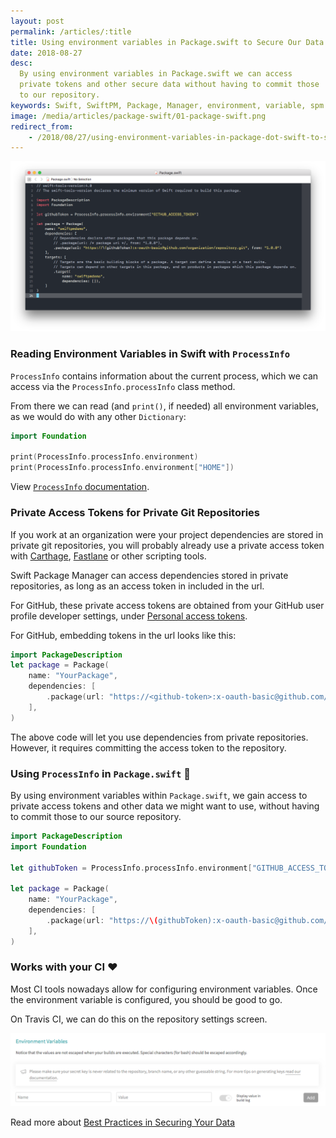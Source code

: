 ```yaml
---
layout: post
permalink: /articles/:title
title: Using environment variables in Package.swift to Secure Our Data
date: 2018-08-27
desc:
  By using environment variables in Package.swift we can access
  private tokens and other secure data without having to commit those
  to our repository.
keywords: Swift, SwiftPM, Package, Manager, environment, variable, spm
image: /media/articles/package-swift/01-package-swift.png
redirect_from:
    - /2018/08/27/using-environment-variables-in-package-dot-swift-to-secure-our-data.html
---
```


![Environment Variables in Package Swift](/media/articles/package-swift/01-package-swift.png)

### Reading Environment Variables in Swift with `ProcessInfo`

`ProcessInfo` contains information about the current process, which
we can access via the `ProcessInfo.processInfo` class method.

From there we can read (and `print()`, if needed) all environment variables, as
we would do with any other `Dictionary`:

```swift
import Foundation

print(ProcessInfo.processInfo.environment)
print(ProcessInfo.processInfo.environment["HOME"])

```

View [`ProcessInfo` documentation](https://developer.apple.com/documentation/foundation/processinfo).

### Private Access Tokens for Private Git Repositories

If you work at an organization were your project dependencies are stored in
private git repositories, you will probably already use a private access token
with [Carthage](https://github.com/Carthage/Carthage/pull/605), 
[Fastlane](https://docs.fastlane.tools/actions/set_github_release/) 
or other scripting tools.

Swift Package Manager can access dependencies stored in private repositories,
as long as an access token in included in the url.

For GitHub, these private access tokens are obtained from your GitHub user
profile developer settings, under
[Personal access tokens](https://github.com/settings/tokens).

For GitHub, embedding tokens in the url looks like this:

```swift
import PackageDescription
let package = Package(
    name: "YourPackage",
    dependencies: [
        .package(url: "https://<github-token>:x-oauth-basic@github.com/organization/repository.git", from: "1.0.0")
    ],
)
```

The above code will let you use dependencies from private repositories. However,
it requires committing the access token to the repository.

### Using `ProcessInfo` in `Package.swift` 🎉

By using environment variables within `Package.swift`, we gain access to private
access tokens and other data we might want to use, without having to commit
those to our source repository.

```swift
import PackageDescription
import Foundation

let githubToken = ProcessInfo.processInfo.environment["GITHUB_ACCESS_TOKEN"] ?? ""

let package = Package(
    name: "YourPackage",
    dependencies: [
        .package(url: "https://\(githubToken):x-oauth-basic@github.com/organization/repository.git", from: "1.0.0")
    ],
)
```

### Works with your CI ❤️

Most CI tools nowadays allow for configuring environment variables. Once the
environment variable is configured, you should be good to go.

On Travis CI, we can do this on the repository settings screen.

![Travis CI Environment Variables](/media/articles/package-swift/02-travis-ci-environment-variables.png)

Read more about [Best Practices in Securing Your Data](https://docs.travis-ci.com/user/best-practices-security/#Steps-Travis-CI-takes-to-secure-your-data)
